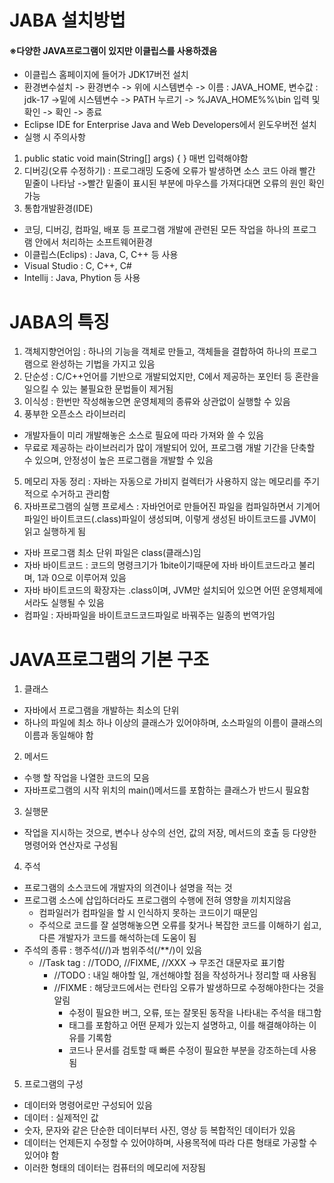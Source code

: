 # JABA 설치방법

#### ※다양한 JAVA프로그램이 있지만 이클립스를 사용하겠음

- 이클립스 홈페이지에 들어가 JDK17버전 설치
- 환경변수설치 -> 환경변수 -> 위에 시스템변수 -> 이름 : JAVA_HOME, 변수값 : jdk-17 ->밑에 시스템변수 -> PATH 누르기 -> %JAVA_HOME%%\bin 입력 및 확인 -> 확인 -> 종료
- Eclipse IDE for Enterprise Java and Web Developers에서 윈도우버전 설치
- 실행 시 주의사항
1. public static void main(String[] args) { } 매번 입력해야함
2. 디버깅(오류 수정하기) : 프로그래밍 도중에 오류가 발생하면 소스 코드 아래 빨간 밑줄이 나타남
->빨간 밑줄이 표시된 부분에 마우스를 가져다대면 오류의 원인 확인가능
3. 통합개발환경(IDE)
- 코딩, 디버깅, 컴파일, 배포 등 프로그램 개발에 관련된 모든 작업을 하나의 프로그램 안에서 처리하는 소프트웨어환경
- 이클립스(Eclips) : Java, C, C++ 등 사용
- Visual Studio : C, C++, C#
- Intellij : Java, Phytion 등 사용

# JABA의 특징

1. 객체지향언어임 : 하나의 기능을 객체로 만들고, 객체들을 결합하여 하나의 프로그램으로 완성하는 기법을 가지고 있음
2. 단순성 : C/C++언어를 기반으로 개발되었지만, C에서 제공하는 포인터 등 혼란을 일으킬 수 있는 불필요한 문법들이 제거됨
3. 이식성 : 한번만 작성해놓으면 운영체제의 종류와 상관없이 실행할 수 있음
4. 풍부한 오픈소스 라이브러리
- 개발자들이 미리 개발해놓은 소스로 필요에 따라 가져와 쓸 수 있음
- 무료로 제공하는 라이브러리가 많이 개발되어 있어, 프로그램 개발 기간을 단축할 수 있으며, 안정성이 높은 프로그램을 개발할 수 있음
5. 메모리 자동 정리 : 자바는 자동으로 가비지 컬렉터가 사용하지 않는 메모리를 주기적으로 수거하고 관리함
6. 자바프로그램의 실행 프로세스 : 자바언어로 만들어진 파일을 컴파일하면서 기계어 파일인 바이트코드(.class)파일이 생성되며, 이렇게 생성된 바이트코드를 JVM이 읽고 실행하게 됨
- 자바 프로그램 최소 단위 파일은 class(클래스)임
- 자바 바이트코드 : 코드의 명령크기가 1bite이기때문에 자바 바이트코드라고 불리며, 1과 0으로 이루어져 있음
- 자바 바이트코드의 확장자는 .class이며, JVM만 설치되어 있으면 어떤 운영체제에서라도 실행될 수 있음
- 컴파일 : 자바파일을 바이트코드코드파일로 바꿔주는 일종의 번역가임

# JAVA프로그램의 기본 구조

1. 클래스
- 자바에서 프로그램을 개발하는 최소의 단위
- 하나의 파일에 최소 하나 이상의 클래스가 있어야하며, 소스파일의 이름이 클래스의 이름과 동일해야 함

2. 메서드
- 수행 할 작업을 나열한 코드의 모음
- 자바프로그램의 시작 위치의 main()메서드를 포함하는 클래스가 반드시 필요함

3. 실행문
- 작업을 지시하는 것으로, 변수나 상수의 선언, 값의 저장, 메서드의 호출 등 다양한 명령어와 연산자로 구성됨

4. 주석
- 프로그램의 소스코드에 개발자의 의견이나 설명을 적는 것
- 프로그램 소스에 삽입하더라도 프로그램의 수행에 전혀 영향을 끼치지않음
   - 컴파일러가 컴파일을 할 시  인식하지 못하는 코드이기 때문임
   - 주석으로 코드를 잘 설명해놓으면 오류를 찾거나 복잡한 코드를 이해하기 쉽고, 다른 개발자가 코드를 해석하는데 도움이 됨
- 주석의 종류 : 행주석(//)과 범위주석(/**/)이 있음
   - //Task tag : //TODO, //FIXME, //XXX -> 무조건 대문자로 표기함
      - //TODO : 내일 해야할 일, 개선해야할 점을 작성하거나 정리할 때 사용됨
      - //FIXME : 해당코드에서는 런타임 오류가 발생하므로 수정해야한다는 것을 알림
         - 수정이 필요한 버그, 오류, 또는 잘못된 동작을 나타내는 주석을 태그함
         - 태그를 포함하고 어떤 문제가 있는지 설명하고, 이를 해결해야하는 이유를 기록함
         - 코드나 문서를 검토할 때 빠른 수정이 필요한 부분을 강조하는데 사용됨
5. 프로그램의 구성
- 데이터와 명령어로만 구성되어 있음
- 데이터 : 실제적인 값
- 숫자, 문자와 같은 단순한 데이터부터 사진, 영상 등 복합적인 데이터가 있음
- 데이터는 언제든지 수정할 수 있어야하며, 사용목적에 따라 다른 형태로 가공할 수 있어야 함
- 이러한 형태의 데이터는 컴퓨터의 메모리에 저장됨